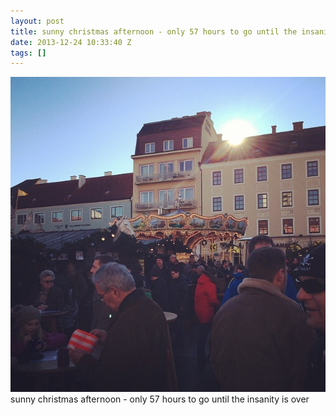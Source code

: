 ```yaml
---
layout: post
title: sunny christmas afternoon - only 57 hours to go until the insanity is over
date: 2013-12-24 10:33:40 Z
tags: []
---
```

![](/media/2013/12/70996659422.jpg)
sunny christmas afternoon - only 57 hours to go until the insanity is over
